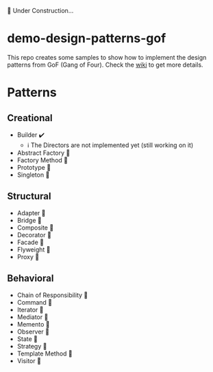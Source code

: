 🚧 Under Construction...

# demo-design-patterns-gof
This repo creates some samples to show how to implement the design patterns from GoF (Gang of Four).
Check the [wiki](https://github.com/wex-maianatanael/demo-design-patterns-gof/wiki) to get more details.

# Patterns

## Creational

- Builder ✔️
  - ℹ️ The Directors are not implemented yet (still working on it)
- Abstract Factory 🚧
- Factory Method 🚧
- Prototype 🚧
- Singleton 🚧

## Structural

- Adapter 🚧
- Bridge 🚧
- Composite 🚧
- Decorator 🚧
- Facade 🚧
- Flyweight 🚧
- Proxy 🚧

## Behavioral

- Chain of Responsibility 🚧
- Command 🚧
- Iterator 🚧
- Mediator 🚧
- Memento 🚧
- Observer 🚧
- State 🚧
- Strategy 🚧
- Template Method 🚧
- Visitor 🚧
